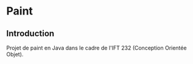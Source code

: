 # Paint

## Introduction

Projet de paint en Java dans le cadre de l'IFT 232 (Conception Orientée Objet).
